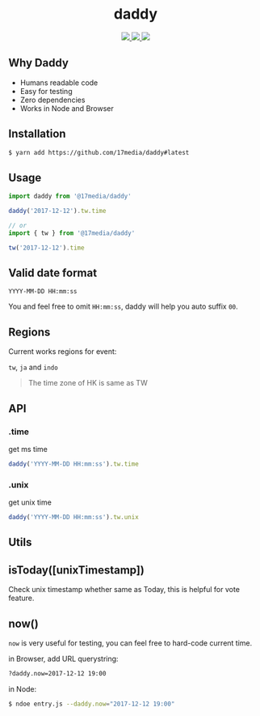<h1 align="center">
  daddy
</h1>
<p align="center">
  <a href="https://travis-ci.org/17media/daddy" alt="Build Status">
    <img src="https://img.shields.io/travis/17media/daddy.svg?style=flat-square&" />
  </a>
  <a href="https://codecov.io/gh/17media/daddy" alt="Coverage">
    <img src="https://img.shields.io/codecov/c/github/17media/daddy/master.svg?style=flat-square&" />
  </a>
  <img src="https://img.shields.io/github/license/17media/daddy.svg?style=flat-square&" />
</p>


## Why Daddy
- Humans readable code
- Easy for testing
- Zero dependencies
- Works in Node and Browser

## Installation

```sh
$ yarn add https://github.com/17media/daddy#latest
```

## Usage

```js
import daddy from '@17media/daddy'

daddy('2017-12-12').tw.time

// or
import { tw } from '@17media/daddy'

tw('2017-12-12').time
```

## Valid date format
`YYYY-MM-DD HH:mm:ss`

You and feel free to omit `HH:mm:ss`, daddy will help you auto suffix `00`.
## Regions
Current works regions for event:

`tw`, `ja` and `indo`

> The time zone of HK is same as TW

## API

### .time
get ms time
```js
daddy('YYYY-MM-DD HH:mm:ss').tw.time
```

### .unix
get unix time
```js
daddy('YYYY-MM-DD HH:mm:ss').tw.unix
```

## Utils

## isToday([unixTimestamp])
Check unix timestamp whether same as Today, this is helpful for vote feature.

## now()
`now` is very useful for testing, you can feel free to hard-code current time.

in Browser, add URL querystring:
```sh
?daddy.now=2017-12-12 19:00
```

in Node:
```sh
$ ndoe entry.js --daddy.now="2017-12-12 19:00"
```
